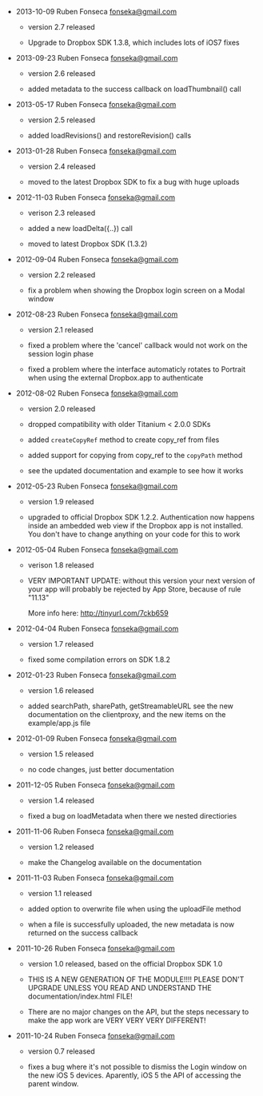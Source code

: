 - 2013-10-09 Ruben Fonseca <fonseka@gmail.com>

    * version 2.7 released

    * Upgrade to Dropbox SDK 1.3.8, which includes lots of iOS7 fixes

- 2013-09-23 Ruben Fonseca <fonseka@gmail.com>

    * version 2.6 released

    * added metadata to the success callback on loadThumbnail() call

- 2013-05-17 Ruben Fonseca <fonseka@gmail.com>

    * version 2.5 released

    * added loadRevisions() and restoreRevision() calls

- 2013-01-28 Ruben Fonseca <fonseka@gmail.com>

    * version 2.4 released

    * moved to the latest Dropbox SDK to fix a bug with huge uploads

- 2012-11-03 Ruben Fonseca <fonseka@gmail.com>

    * verison 2.3 released

    * added a new loadDelta({..}) call

    * moved to latest Dropbox SDK (1.3.2)

- 2012-09-04 Ruben Fonseca <fonseka@gmail.com>

    * version 2.2 released

    * fix a problem when showing the Dropbox login screen on a Modal window

- 2012-08-23 Ruben Fonseca <fonseka@gmail.com>

    * version 2.1 released

    * fixed a problem where the 'cancel' callback would not work on
      the session login phase

    * fixed a problem where the interface automaticly rotates to Portrait
      when using the external Dropbox.app to authenticate

- 2012-08-02 Ruben Fonseca <fonseka@gmail.com>

    * version 2.0 released

    * dropped compatibility with older Titanium < 2.0.0 SDKs

    * added `createCopyRef` method to create copy_ref from files

    * added support for copying from copy_ref to the `copyPath` method

    * see the updated documentation and example to see how it works

- 2012-05-23 Ruben Fonseca <fonseka@gmail.com>

    * version 1.9 released

    * upgraded to official Dropbox SDK 1.2.2. Authentication now happens
      inside an ambedded web view if the Dropbox app is not installed. You
      don't have to change anything on your code for this to work

- 2012-05-04 Ruben Fonseca <fonseka@gmail.com>

    * verison 1.8 released

    * VERY IMPORTANT UPDATE: without this version your next version of your app
      will probably be rejected by App Store, because of rule "11.13"

      More info here: http://tinyurl.com/7ckb659

- 2012-04-04 Ruben Fonseca <fonseka@gmail.com>

    * version 1.7 released

    * fixed some compilation errors on SDK 1.8.2

- 2012-01-23 Ruben Fonseca <fonseka@gmail.com>

    * version 1.6 released

    * added searchPath, sharePath, getStreamableURL
      see the new documentation on the clientproxy, and the new items on the
      example/app.js file

- 2012-01-09 Ruben Fonseca <fonseka@gmail.com>
  
    * version 1.5 released

    * no code changes, just better documentation

- 2011-12-05 Ruben Fonseca <fonseka@gmail.com>

    * version 1.4 released

    * fixed a bug on loadMetadata when there we nested directiories

- 2011-11-06 Ruben Fonseca <fonseka@gmail.com>

    * version 1.2 released

    * make the Changelog available on the documentation

- 2011-11-03 Ruben Fonseca <fonseka@gmail.com>

    * version 1.1 released

    * added option to overwrite file when using the uploadFile method

    * when a file is successfully uploaded, the new metadata is now 
		  returned on the success callback

- 2011-10-26 Ruben Fonseca <fonseka@gmail.com>

    * version 1.0 released, based on the official Dropbox SDK 1.0

    * THIS IS A NEW GENERATION OF THE MODULE!!!! PLEASE DON'T UPGRADE UNLESS
		  YOU READ AND UNDERSTAND THE documentation/index.html FILE!

    * There are no major changes on the API, but the steps necessary to make
		  the app work are VERY VERY VERY DIFFERENT!

- 2011-10-24 Ruben Fonseca <fonseka@gmail.com>

    * version 0.7 released

    * fixes a bug where it's not possible to dismiss the Login window
		  on the new iOS 5 devices. Aparently, iOS 5 the API of accessing
		  the parent window.

